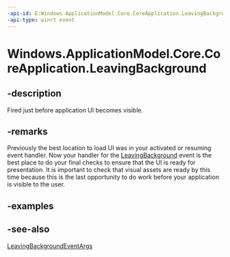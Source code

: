 ```yaml
---
-api-id: E:Windows.ApplicationModel.Core.CoreApplication.LeavingBackground
-api-type: winrt event
---
```


<!-- Event syntax
static public event Windows.Foundation.EventHandler LeavingBackground<Windows.ApplicationModel.LeavingBackgroundEventArgs>
-->

# Windows.ApplicationModel.Core.CoreApplication.LeavingBackground

## -description
Fired just before application UI becomes visible.

## -remarks
Previously the best location to load UI was in your activated or resuming event handler. Now your handler for the [LeavingBackground](coreapplication_leavingbackground.md) event is the best place to do your final checks to ensure that the UI is ready for presentation. It is important to check that visual assets are ready by this time because this is the last opportunity to do work before your application is visible to the user.

## -examples

## -see-also
[LeavingBackgroundEventArgs](../windows.applicationmodel/leavingbackgroundeventargs.md)